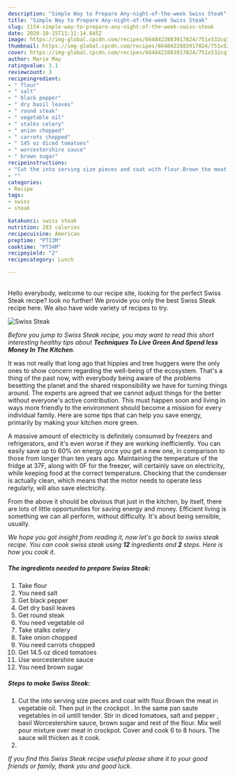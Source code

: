 ```yaml
---
description: "Simple Way to Prepare Any-night-of-the-week Swiss Steak"
title: "Simple Way to Prepare Any-night-of-the-week Swiss Steak"
slug: 1154-simple-way-to-prepare-any-night-of-the-week-swiss-steak
date: 2020-10-15T11:11:14.845Z
image: https://img-global.cpcdn.com/recipes/6648422883917824/751x532cq70/swiss-steak-recipe-main-photo.jpg
thumbnail: https://img-global.cpcdn.com/recipes/6648422883917824/751x532cq70/swiss-steak-recipe-main-photo.jpg
cover: https://img-global.cpcdn.com/recipes/6648422883917824/751x532cq70/swiss-steak-recipe-main-photo.jpg
author: Marie May
ratingvalue: 3.1
reviewcount: 3
recipeingredient:
- " flour"
- " salt"
- " black pepper"
- " dry basil leaves"
- " round steak"
- " vegetable oil"
- " stalks celery"
- " onion chopped"
- " carrots chopped"
- " 145 oz diced tomatoes"
- " worcestershire sauce"
- " brown sugar"
recipeinstructions:
- "Cut the into serving size pieces and coat with flour.Brown the meat in vegetable oil. Then put in the crockpot . In the same pan saute vegetables in oil untill tender. Stir in diced tomatoes, salt and pepper , basil Worcestershire sauce, brown sugar and rest of the flour. Mix well  pour mixture over meat in crockpot. Cover and cook 6 to 8 hours. The sauce will thicken as it cook."
- ""
categories:
- Recipe
tags:
- swiss
- steak

katakunci: swiss steak 
nutrition: 283 calories
recipecuisine: American
preptime: "PT13M"
cooktime: "PT34M"
recipeyield: "2"
recipecategory: Lunch

---
```

<br>
Hello everybody, welcome to our recipe site, looking for the perfect Swiss Steak recipe? look no further! We provide you only the best Swiss Steak recipe here. We also have wide variety of recipes to try.
<br>


![Swiss Steak](https://img-global.cpcdn.com/recipes/6648422883917824/751x532cq70/swiss-steak-recipe-main-photo.jpg)

<i>Before you jump to Swiss Steak recipe, you may want to read this short interesting healthy tips about 
<strong>Techniques To Live Green And Spend less Money In The Kitchen</strong>.</i>
</br>

It was not really that long ago that hippies and tree huggers were the only ones to show concern regarding the well-being of the ecosystem. That's a thing of the past now, with everybody being aware of the problems besetting the planet and the shared responsibility we have for turning things around. The experts are agreed that we cannot adjust things for the better without everyone's active contribution. This must happen soon and living in ways more friendly to the environment should become a mission for every individual family. Here are some tips that can help you save energy, primarily by making your kitchen more green.

A massive amount of electricity is definitely consumed by freezers and refrigerators, and it's even worse if they are working inefficiently. You can easily save up to 60% on energy once you get a new one, in comparison to those from longer than ten years ago. Maintaining the temperature of the fridge at 37F, along with 0F for the freezer, will certainly save on electricity, while keeping food at the correct temperature. Checking that the condenser is actually clean, which means that the motor needs to operate less regularly, will also save electricity.

From the above it should be obvious that just in the kitchen, by itself, there are lots of little opportunities for saving energy and money. Efficient living is something we can all perform, without difficulty. It's about being sensible, usually.


<i>We hope you got insight from reading it, now let's go back to swiss steak recipe. You can cook swiss steak using <strong>12</strong> ingredients and <strong>2</strong> steps. Here is how you cook it.
</i>

##### The ingredients needed to prepare Swiss Steak:

1. Take  flour
1. You need  salt
1. Get  black pepper
1. Get  dry basil leaves
1. Get  round steak
1. You need  vegetable oil
1. Take  stalks celery
1. Take  onion chopped
1. You need  carrots chopped
1. Get  14.5 oz diced tomatoes
1. Use  worcestershire sauce
1. You need  brown sugar


##### Steps to make Swiss Steak:

1. Cut the into serving size pieces and coat with flour.Brown the meat in vegetable oil. Then put in the crockpot . In the same pan saute vegetables in oil untill tender. Stir in diced tomatoes, salt and pepper , basil Worcestershire sauce, brown sugar and rest of the flour. Mix well  pour mixture over meat in crockpot. Cover and cook 6 to 8 hours. The sauce will thicken as it cook.
1. 


<i>If you find this Swiss Steak recipe useful please share it to your good friends or family, thank you and good luck.</i>
